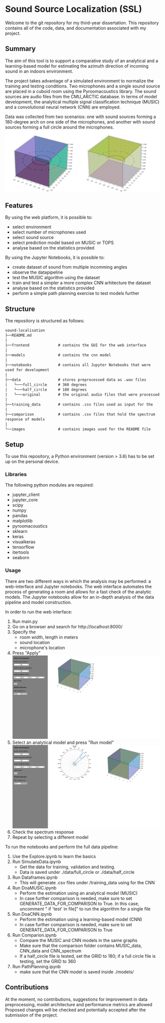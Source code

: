 # Sound Source Localization (SSL)
Welcome to the git repository for my third-year dissertation. This repository contains all of the code, data, and documentation associated with my project. 


## Summary
The aim of this tool is to support a comparative study of an analytical and a learning-based model for estimating the azimuth direction of incoming sound in an indoors environment. 

The project takes advantage of a simulated environment to normalize the training and testing conditions. Two microphones and a single sound source are placed in a cuboid room using the Pyroomacoustics library. The sound sources are audio files from the CMU_ARCTIC database. In terms of model development, the analytical multiple signal classification technique (MUSIC) and a convolutional neural network (CNN) are employed. 

Data was collected from two scenarios: one with sound sources forming a 180-degree arch on one side of the microphones, and another with sound sources forming a full circle around the microphones. 
![Alt text](./images/room.png?raw=true "Room")


## Features
By using the web platform, it is possible to:
- select environment
- select number of microphones used
- select sound source
- select prediction model based on MUSIC or TOPS
- analyse based on the statistics provided

By using the Jupyter Notebooks, it is possible to:
- create dataset of sound from multiple incomming angles
- observe the datapipeline
- test the MUSIC algorithm using the dataset
- train and test a simpler a more complex CNN arhitecture the dataset
- analyse based on the statistics provided
- perform a simple path planning exercise to test models further


## Structure
The repository is structured as follows:

```
sound-localisation
├──README.md 
|
├──frontend             # contains the GUI for the web interface
|
├──models               # contains the cnn model
|
├──notebooks            # contains all Jupyter Notebooks that were used for development
|
├──data                 # stores preprocessed data as .wav files
|   └───full_circle     # 360 degrees
|   └───half_circle     # 180 degrees
|   └───original        # the original audio files that were processed
|
├──training_data        # contains .csv files used as input for the 
|
├──comparison           # contains .csv files that hold the spectrum response of models
|
└──images               # contains images used for the README file
```

## Setup
To use this repository, a Python environment (version > 3.6) has to be set up on the personal device.

### Libraries
The following python modules are required:
- jupyter_client
- jupyter_core 
- scipy
- numpy
- pandas
- matplotlib
- pyroomacoustics
- sklearn
- keras
- visualkeras
- tensorflow
- itertools
- seaborn


### Usage
There are two different ways in which the analysis may be performed: a web-interface and Jupyter notebooks. The web interface automates the process of generating a room and allows for a fast check of the analytic models. The Jupyter notebooks allow for an in-depth analysis of the data pipeline and model construction.

In order to run the web interface:
1. Run main.py
2. Go on a browser and search for http://localhost:8000/
3. Specify the 
    - room width, length in meters
    - sound location 
    - microphone's location 
4. Press "Apply"
![Alt text](./images/web_1.png?raw=true "Apply")
5. Select an analytical model and press "Run model"
![Alt text](./images/web_2.png?raw=true "Run model")
6. Check the spectrum response
7. Repeat by selecting a different model

To run the notebooks and perform the full data pipeline:
1.	Use the Explore.ipynb to learn the basics
2.	Run SimulateData.ipynb
    -	Get the data for training, validation and testing.
    -	Data is saved under ./data/full_circle or ./data/half_circle
3.	Run Dataframes.ipynb
    -	This will generate .csv files under /training_data using for the CNN
4.	Run DoaMUSIC.ipynb
    -	Perform the estimation using an analytical model (MUSIC) 
    -	In case further comparison is needed, make sure to set GENERATE_DATA_FOR_COMPARISON to True. In this case, uncomment " if 'test' in file]" to run the algorithm for a single file
5.	Run DoaCNN.ipynb
    -	Perform the estimation using a learning-based model (CNN)
    -	In case further comparison is needed, make sure to set GENERATE_DATA_FOR_COMPARISON to True
6.	Run Comparion.ipynb
    -	Compare the MUSIC and CNN models in the same graphs
    -	Make sure that the comparison folder contains MUSIC_data, CNN_data and CNN_spectrum
    -	If a half_circle file is tested, set the GRID to 180; if a full circle file is testing, set the GRID to 360
7.	Run PathPlanning.ipynb
    -	make sure that the CNN model is saved inside ./models/


## Contributions
At the moment, no contributions, suggestions for improvement in data preprocessing, model architecture and performance metrics are allowed Proposed changes will be checked and potentially accepted after the submission of the project.